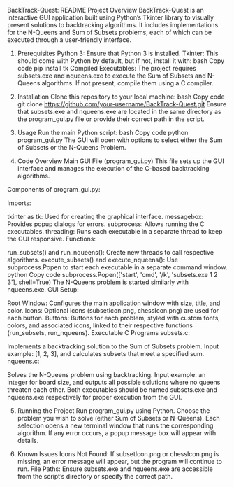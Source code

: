 BackTrack-Quest: README
Project Overview
BackTrack-Quest is an interactive GUI application built using Python’s Tkinter library to visually present solutions to backtracking algorithms. It includes implementations for the N-Queens and Sum of Subsets problems, each of which can be executed through a user-friendly interface.

1. Prerequisites
Python 3: Ensure that Python 3 is installed.
Tkinter: This should come with Python by default, but if not, install it with:
bash
Copy code
pip install tk
Compiled Executables: The project requires subsets.exe and nqueens.exe to execute the Sum of Subsets and N-Queens algorithms. If not present, compile them using a C compiler.

2. Installation
Clone this repository to your local machine:
bash
Copy code
git clone https://github.com/your-username/BackTrack-Quest.git
Ensure that subsets.exe and nqueens.exe are located in the same directory as the program_gui.py file or provide their correct path in the script.

3. Usage
Run the main Python script:
bash
Copy code
python program_gui.py
The GUI will open with options to select either the Sum of Subsets or the N-Queens Problem.

4. Code Overview
Main GUI File (program_gui.py)
This file sets up the GUI interface and manages the execution of the C-based backtracking algorithms.

Components of program_gui.py:

Imports:

tkinter as tk: Used for creating the graphical interface.
messagebox: Provides popup dialogs for errors.
subprocess: Allows running the C executables.
threading: Runs each executable in a separate thread to keep the GUI responsive.
Functions:

run_subsets() and run_nqueens(): Create new threads to call respective algorithms.
execute_subsets() and execute_nqueens(): Use subprocess.Popen to start each executable in a separate command window.
python
Copy code
subprocess.Popen(['start', 'cmd', '/k', 'subsets.exe 1 2 3'], shell=True)
The N-Queens problem is started similarly with nqueens.exe.
GUI Setup:

Root Window: Configures the main application window with size, title, and color.
Icons: Optional icons (subsetIcon.png, chessIcon.png) are used for each button.
Buttons: Buttons for each problem, styled with custom fonts, colors, and associated icons, linked to their respective functions (run_subsets, run_nqueens).
Executable C Programs
subsets.c:

Implements a backtracking solution to the Sum of Subsets problem.
Input example: [1, 2, 3], and calculates subsets that meet a specified sum.
nqueens.c:

Solves the N-Queens problem using backtracking.
Input example: an integer for board size, and outputs all possible solutions where no queens threaten each other.
Both executables should be named subsets.exe and nqueens.exe respectively for proper execution from the GUI.

5. Running the Project
Run program_gui.py using Python.
Choose the problem you wish to solve (either Sum of Subsets or N-Queens).
Each selection opens a new terminal window that runs the corresponding algorithm.
If any error occurs, a popup message box will appear with details.

6. Known Issues
Icons Not Found: If subsetIcon.png or chessIcon.png is missing, an error message will appear, but the program will continue to run.
File Paths: Ensure subsets.exe and nqueens.exe are accessible from the script’s directory or specify the correct path.
